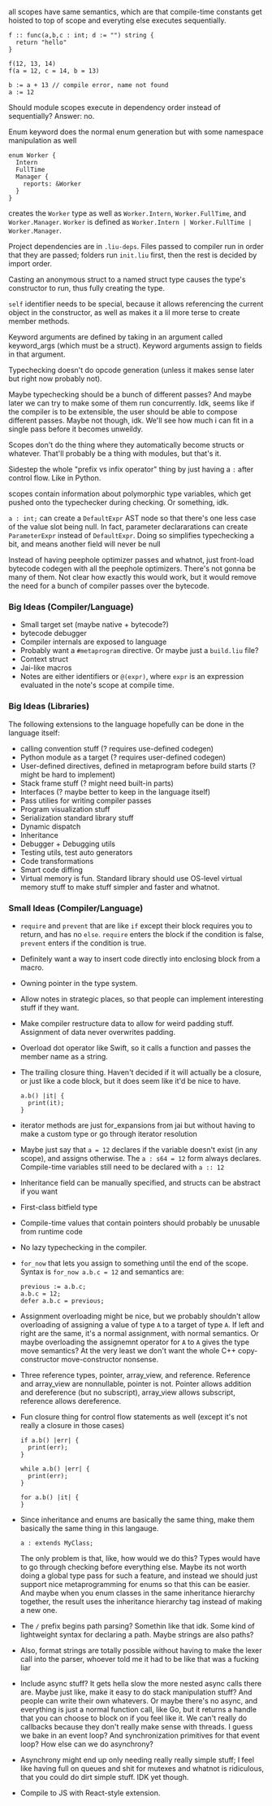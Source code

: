 all scopes have same semantics, which are that compile-time constants get hoisted
to top of scope and everyting else executes sequentially.

```
f :: func(a,b,c : int; d := "") string {
  return "hello"
}

f(12, 13, 14)
f(a = 12, c = 14, b = 13)

b := a + 13 // compile error, name not found
a := 12
```

Should module scopes execute in dependency order instead of sequentially?
Answer: no.

Enum keyword does the normal enum generation but with some namespace
manipulation as well

```
enum Worker {
  Intern
  FullTime
  Manager {
    reports: &Worker
  }
}
```

creates the `Worker` type as well as `Worker.Intern`, `Worker.FullTime`, and
`Worker.Manager`. `Worker` is defined as
`Worker.Intern | Worker.FullTime | Worker.Manager`.

Project dependencies are in `.liu-deps`. Files passed to compiler run in order
that they are passed; folders run `init.liu` first, then the rest is decided by
import order.

Casting an anonymous struct to a named struct type causes the type's constructor
to run, thus fully creating the type.

`self` identifier needs to be special, because it allows referencing the current
object in the constructor, as well as makes it a lil more terse to create member
methods.

Keyword arguments are defined by taking in an argument called keyword_args (which must be a struct).
Keyword arguments assign to fields in that argument.

Typechecking doesn't do opcode generation (unless it makes sense later but right
now probably not).

Maybe typechecking should be a bunch of different passes? And maybe later we can try
to make some of them run concurrently. Idk, seems like if the compiler is to be
extensible, the user should be able to compose different passes. Maybe not though,
idk. We'll see how much i can fit in a single pass before it becomes unweildy.

Scopes don't do the thing where they automatically become structs or whatever.
That'll probably be a thing with modules, but that's it.

Sidestep the whole "prefix vs infix operator" thing by just having a `:` after
control flow. Like in Python.

scopes contain information about polymorphic type variables, which get pushed onto
the typechecker during checking. Or something, idk.

`a : int;` can create a `DefaultExpr` AST node so that there's one less case of
the value slot being null. In fact, parameter declararations can create
`ParameterExpr` instead of `DefaultExpr`. Doing so simplifies typechecking a bit,
and means another field will never be null

Instead of having peephole optimizer passes and whatnot, just front-load bytecode
codegen with all the peephole optimizers. There's not gonna be many of them. Not
clear how exactly this would work, but it would remove the need for a bunch of
compiler passes over the bytecode.

### Big Ideas (Compiler/Language)
- Small target set (maybe native + bytecode?)
- bytecode debugger
- Compiler internals are exposed to language
- Probably want a `#metaprogram` directive. Or maybe just a `build.liu` file?
- Context struct
- Jai-like macros
- Notes are either identifiers or `@(expr)`, where `expr` is an expression evaluated
  in the note's scope at compile time.

### Big Ideas (Libraries)
The following extensions to the language hopefully can be done in the language itself:

- calling convention stuff (? requires use-defined codegen)
- Python module as a target (? requires user-defined codegen)
- User-defined directives, defined in metaprogram before build starts (? might be hard to implement)
- Stack frame stuff (? might need built-in parts)
- Interfaces (? maybe better to keep in the language itself)
- Pass utilies for writing compiler passes
- Program visualization stuff
- Serialization standard library stuff
- Dynamic dispatch
- Inheritance
- Debugger + Debugging utils
- Testing utils, test auto generators
- Code transformations
- Smart code diffing
- Virtual memory is fun. Standard library should use OS-level virtual memory stuff
  to make stuff simpler and faster and whatnot.

### Small Ideas (Compiler/Language)
- `require` and `prevent` that are like `if` except their block requires you to return,
  and has no `else`. `require` enters the block if the condition is false, `prevent` enters
  if the condition is true.
- Definitely want a way to insert code directly into enclosing block from a macro.
- Owning pointer in the type system.
- Allow notes in strategic places, so that people can implement interesting stuff if they want.
- Make compiler restructure data to allow for weird padding stuff. Assignment of
  data never overwrites padding.
- Overload dot operator like Swift, so it calls a function and passes the member
  name as a string.
- The trailing closure thing. Haven't decided if it will actually be a closure, or
  just like a code block, but it does seem like it'd be nice to have.

  ```
  a.b() |it| {
    print(it);
  }
  ```

- iterator methods are just for_expansions from jai but without having to make a
  custom type or go through iterator resolution
- Maybe just say that `a = 12` declares if the variable doesn't exist (in any scope),
  and assigns otherwise. The `a : s64 = 12` form always declares. Compile-time variables
  still need to be declared with `a :: 12`
- Inheritance field can be manually specified, and structs can be abstract if you want
- First-class bitfield type
- Compile-time values that contain pointers should probably be unusable from runtime
  code
- No lazy typechecking in the compiler.
- `for_now` that lets you assign to something until the end of the scope. Syntax
  is `for_now a.b.c = 12` and semantics are:

  ```
  previous := a.b.c;
  a.b.c = 12;
  defer a.b.c = previous;
  ```
- Assignment overloading might be nice, but we probably shouldn't allow overloading
  of assigning a value of type `A` to a target of type `A`. If left and right are
  the same, it's a normal assignment, with normal semantics. Or maybe overloading
  the assignemnt operator for `A` to `A` gives the type move semantics? At the
  very least we don't want the whole C++ copy-constructor move-constructor nonsense.
- Three reference types, pointer, array_view, and reference. Reference and array_view
  are nonnullable, pointer is not. Pointer allows addition and dereference (but no subscript),
  array_view allows subscript, reference allows dereference.
- Fun closure thing for control flow statements as well (except it's not really a closure
  in those cases)

  ```
  if a.b() |err| {
    print(err);
  }

  while a.b() |err| {
    print(err);
  }

  for a.b() |it| {
  }
  ```
- Since inheritance and enums are basically the same thing, make them basically the
  same thing in this langauge.

  ```
  a : extends MyClass;
  ```

  The only problem is that, like, how would we do this? Types would have to go through
  checking before everything else. Maybe its not worth doing a global type pass
  for such a feature, and instead we should just support nice metaprogramming for
  enums so that this can be easier. And maybe when you enum classes in the same
  inheritance hierarchy together, the result uses the inheritance hierarchy tag
  instead of making a new one.
- The `/` prefix begins path parsing? Somethin like that idk. Some kind of lightweight
  syntax for declaring a path. Maybe strings are also paths?
- Also, format strings are totally possible without having to make the lexer call
  into the parser, whoever told me it had to be like that was a fucking liar
- Include async stuff? It gets hella slow the more nested async calls there are.
  Maybe just like, make it easy to do stack manipulation stuff? And people can
  write their own whatevers. Or maybe there's no async, and everything is just a
  normal function call, like Go, but it returns a handle that you can choose to
  block on if you feel like it. We can't really do callbacks because they don't
  really make sense with threads. I guess we bake in an event loop? And synchronization
  primitives for that event loop? How else can we do asynchrony?
- Asynchrony might end up only needing really really simple stuff; I feel like
  having full on queues and shit for mutexes and whatnot is ridiculous, that you
  could do dirt simple stuff. IDK yet though.
- Compile to JS with React-style extension.

